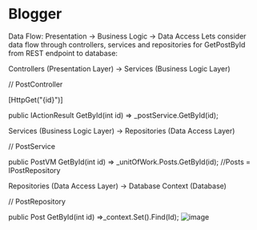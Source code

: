 # Blogger
Data Flow: Presentation → Business Logic → Data Access
Lets consider data flow through controllers, services and repositories for GetPostById from REST endpoint to database:


Controllers (Presentation Layer) → Services (Business Logic Layer)

   // PostController
   
   [HttpGet("{id}")]
   
   public IActionResult GetById(int id) =>
      _postService.GetById(id);
      
   Services (Business Logic Layer) → Repositories (Data Access Layer)
   
   // PostService
   
   public PostVM GetById(int id) =>
      _unitOfWork.Posts.GetById(id); //Posts = IPostRepository
      
      
   Repositories (Data Access Layer) → Database Context (Database)
   
   // PostRepository
   
   public Post GetById(int id) =>_context.Set<Post>().Find(Id);
![image](https://user-images.githubusercontent.com/80188633/167249670-d26aaddf-dc61-43f2-be58-14d1d41ab681.png)
